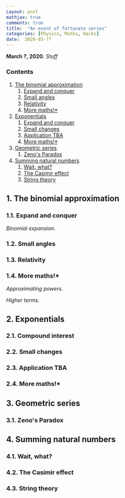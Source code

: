 ```yaml
---
Layout: post
mathjax: true
comments: true
title:  "An event of fortunate series"
categories: [Physics, Maths, Hacks]
date:  2020-03-??
---
```


**March ?, 2020.** *Stuff*

### Contents

1. <a href="#sec-1">The binomial approximation</a>
   1. <a href="#sec-1-1">Expand and conquer</a>
   2. <a href="#sec-1-2">Small angles</a>
   3. <a href="#sec-1-3">Relativity</a>
   4. <a href="#sec-1-4">More maths!*</a>
2. <a href="#sec-2">Exponentials</a>
   1. <a href="#sec-2-1">Expand and conquer</a>
   2. <a href="#sec-2-2">Small changes</a>
   3. <a href="#sec-2-3">Application TBA</a>
   4. <a href="#sec-2-4">More maths!*</a>
3. <a href="#sec-3">Geometric series</a>
   1. <a href="#sec-3-1">Zeno's Paradox</a>
4. <a href="#sec-4">Summing natural numbers</a>
   1. <a href="#sec-4-1">Wait, what?</a>
   2. <a href="#sec-4-2">The Casimir effect</a>
   3. <a href="#sec-4-3">String theory</a>

## 1. The binomial approximation<a id="sec-1" name="sec-1"></a>

### 1.1. Expand and conquer<a id="sec-1-1" name="sec-1-1"></a>

*Binomial expansion.*

### 1.2. Small angles<a id="sec-1-2" name="sec-1-2"></a>

### 1.3. Relativity<a id="sec-1-3" name="sec-1-3"></a>

### 1.4. More maths!*<a id="sec-1-4" name="sec-1-4"></a>

*Approximating powers.*

*Higher terms.*

## 2. Exponentials<a id="sec-2" name="sec-2"></a>

### 2.1. Compound interest<a id="sec-2-1" name="sec-2-1"></a>

### 2.2. Small changes<a id="sec-2-2" name="sec-2-2"></a>

### 2.3. Application TBA<a id="sec-2-3" name="sec-2-3"></a>

### 2.4. More maths!*<a id="sec-2-3" name="sec-2-4"></a>

## 3. Geometric series<a id="sec-3" name="sec-3"></a>

### 3.1. Zeno's Paradox<a id="sec-3-1" name="sec-3-1"></a>

## 4. Summing natural numbers<a id="sec-4" name="sec-4"></a>

### 4.1. Wait, what?<a id="sec-4-1" name="sec-4-1"></a>

### 4.2. The Casimir effect<a id="sec-4-2" name="sec-4-2"></a>

### 4.3. String theory<a id="sec-4-3" name="sec-4-3"></a>

